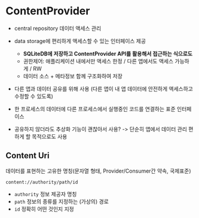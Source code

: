 # ContentProvider
- central repository 데이터 액세스 관리
- data storage에 편리하게 액세스할 수 있는 인터페이스 제공
  - **SQLiteDB에 저장하고 ContentProvider API를 활용해서 접근하는 식으로도**
  - 권한제어: 애플리케이션 내에서만 액세스 한정 / 다른 앱에서도 액세스 가능하게 / RW
  - 데이터 소스 + 메타정보 함께 구조화하여 저장
  

- 다른 앱과 데이터 공유를 위해 사용 (다른 앱이 내 앱 데이터에 안전하게 액세스하고 수정할 수 있도록)
- 한 프로세스의 데이터에 다른 프로세스에서 실행중인 코드를 연결하는 표준 인터페이스
- 공유하지 않더라도 추상화 기능이 괜찮아서 사용? -> 단순히 앱에서 데이터 관리 편하게 할 목적으로도 사용


## Content Uri
데이터를 표현하는 고유한 명칭(문자열 형태, Provider/Consumer간 약속, 국제표준)

```
content://authority/path/id
```
- `authority` 정보 제공자 명칭
- `path` 정보의 종류를 지정하는 (가상의) 경로
- `id` 정확히 어떤 것인지 지정

